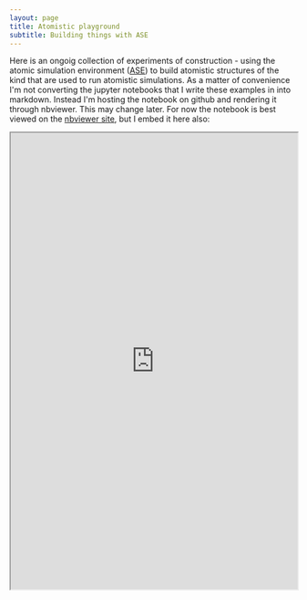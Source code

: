 ```yaml
---
layout: page
title: Atomistic playground
subtitle: Building things with ASE
---
```


Here is an ongoig collection of experiments of construction - using the atomic simulation environment ([ASE](https://wiki.fysik.dtu.dk/ase)) to build atomistic structures of the kind that are used to run atomistic simulations.
As a matter of convenience I'm not converting the jupyter notebooks that I write these examples in into markdown. Instead I'm hosting the notebook on github and rendering it through nbviewer. This may change later. For now the notebook is best viewed on the [nbviewer site](https://nbviewer.jupyter.org/github/jkshenton/quantum_problems/blob/master/Quantum_Computing_Problem_Sheet_1.ipynb), but I embed it here also:

<iframe src="https://nbviewer.jupyter.org/github/jkshenton/atomistic_playground/blob/master/building_things_with_ase.ipynb"  width="100%" height="800">
</iframe>
